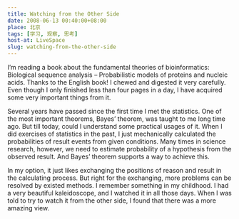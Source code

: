 ```yaml
---
title: Watching from the Other Side
date: 2008-06-13 00:40:00+08:00
place: 北京
tags: [学习, 观察, 思考]
host-at: LiveSpace
slug: watching-from-the-other-side
---
```

I’m reading a book about the fundamental theories of bioinformatics: Biological sequence analysis – Probabilistic models of proteins and nucleic acids. Thanks to the English book! I chewed and digested it very carefully. Even though I only finished less than four pages in a day, I have acquired some very important things from it.

Several years have passed since the first time I met the statistics. One of the most important theorems, Bayes’ theorem, was taught to me long time ago. But till today, could I understand some practical usages of it. When I did exercises of statistics in the past, I just mechanically calculated the probabilities of result events from given conditions. Many times in science research, however, we need to estimate probability of a hypothesis from the observed result. And Bayes’ theorem supports a way to achieve this.

In my option, it just likes exchanging the positions of reason and result in the calculating process. But right for the exchanging, more problems can be resolved by existed methods. I remember something in my childhood. I had a very beautiful kaleidoscope, and I watched it in all those days. When I was told to try to watch it from the other side, I found that there was a more amazing view.

